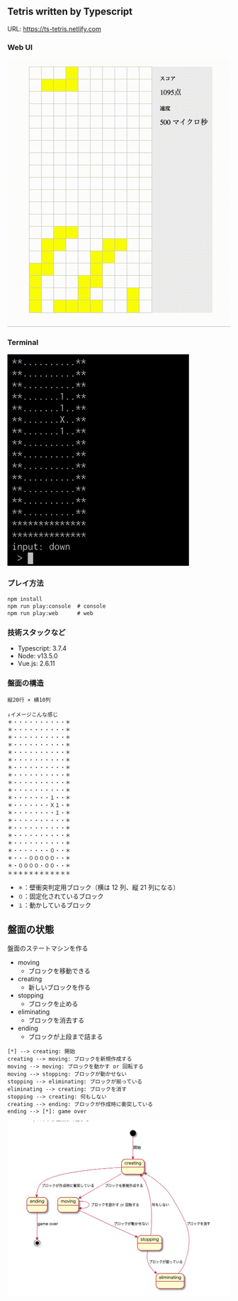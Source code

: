 ## Tetris written by Typescript

URL: https://ts-tetris.netlify.com

### Web UI
![Web UI](https://raw.githubusercontent.com/takuma-saito/tetris/489917b8cc0d4527bcf3f4e2834a053764be8344/movies/web.gif)

### Terminal
![Tetris Terminal](https://raw.githubusercontent.com/takuma-saito/tetris/41f691a9582390544127f4d64519a7a44ec9f124/movies/terminal.gif)

### プレイ方法

```shell
npm install
npm run play:console  # console
npm run play:web      # web
```

### 技術スタックなど

- Typescript: 3.7.4
- Node: v13.5.0
- Vue.js: 2.6.11

### 盤面の構造
```
縦20行 × 横10列

↓イメージこんな感じ
＊・・・・・・・・・・＊
＊・・・・・・・・・・＊
＊・・・・・・・・・・＊
＊・・・・・・・・・・＊
＊・・・・・・・・・・＊
＊・・・・・・・・・・＊
＊・・・・・・・・・・＊
＊・・・・・・・・・・＊
＊・・・・・・・・・・＊
＊・・・・・・・・・・＊
＊・・・・・・・１・・＊
＊・・・・・・・Ｘ１・＊
＊・・・・・・・・１・＊
＊・・・・・・・・・・＊
＊・・・・・・・・・・＊
＊・・・・・・・・・・＊
＊・・・・・・・・・・＊
＊・・・・・・・０・・＊
＊・・・０００００・・＊
＊・００００・００・・＊
＊＊＊＊＊＊＊＊＊＊＊＊
```

- `＊`：壁衝突判定用ブロック（横は 12 列、縦 21 列になる）
- `０`：固定化されているブロック
- `１`：動かしているブロック


## 盤面の状態
盤面のステートマシンを作る

- moving
    - ブロックを移動できる
- creating
    - 新しいブロックを作る
- stopping
    - ブロックを止める
- eliminating
    - ブロックを消去する
- ending
    - ブロックが上段まで詰まる

```{plantuml}
[*] --> creating: 開始
creating --> moving: ブロックを新規作成する
moving --> moving: ブロックを動かす or 回転する
moving --> stopping: ブロックが動かせない
stopping --> eliminating: ブロックが揃っている
eliminating --> creating: ブロックを消す
stopping --> creating: 何もしない
creating --> ending: ブロックが作成時に衝突している
ending --> [*]: game over
```

![状態遷移図.png](状態遷移図.png)

